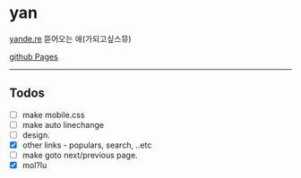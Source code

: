 # yan

[yande.re](https://yande.re) 뜯어오는 애(가되고싶스뮤)

[github Pages](https://yan.b-p.kro.kr)

---

## Todos

* [ ] make mobile.css
* [ ] make auto linechange
* [ ] design.
* [x] other links - populars, search, ..etc
* [ ] make goto next/previous page.
* [x] mol?lu
